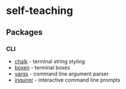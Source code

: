 # self-teaching

## Packages

### CLI

- [chalk](https://www.npmjs.com/package/chalk) - terminal string styling
- [boxen](https://www.npmjs.com/package/boxen) - terminal boxes
- [yargs](https://www.npmjs.com/package/yargs) - command line argument parser
- [inquirer](https://www.npmjs.com/package/inquirer) - interactive command line prompts